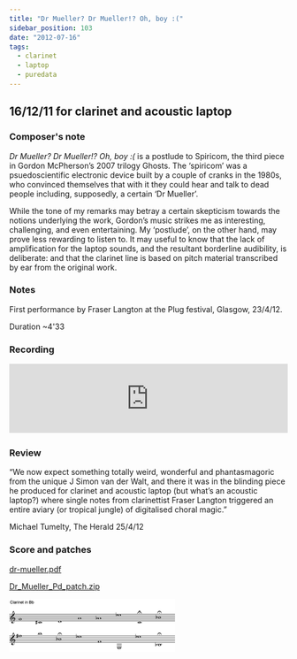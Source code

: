 ```yaml
---
title: "Dr Mueller? Dr Mueller!? Oh, boy :("
sidebar_position: 103
date: "2012-07-16"
tags: 
  - clarinet
  - laptop
  - puredata
---
```


## 16/12/11 for clarinet and acoustic laptop

### Composer's note

_Dr Mueller? Dr Mueller!? Oh, boy :(_ is a postlude to Spiricom, the third piece in Gordon McPherson’s 2007 trilogy Ghosts. The ‘spiricom’ was a psuedoscientific electronic device built by a couple of cranks in the 1980s, who convinced themselves that with it they could hear and talk to dead people including, supposedly, a certain ‘Dr Mueller’.

While the tone of my remarks may betray a certain skepticism towards the notions underlying the work, Gordon’s music strikes me as interesting, challenging, and even entertaining. My ‘postlude’, on the other hand, may prove less rewarding to listen to. It may useful to know that the lack of amplification for the laptop sounds, and the resultant borderline audibility, is deliberate: and that the clarinet line is based on pitch material transcribed by ear from the original work.

### Notes

First performance by Fraser Langton at the Plug festival, Glasgow, 23/4/12.

Duration ~4'33

### Recording

<iframe width="100%" height="125" scrolling="no" frameborder="no" allow="autoplay" src="https://w.soundcloud.com/player/?url=https%3A//api.soundcloud.com/tracks/53031902&color=%23ff5500&auto_play=false&hide_related=true&show_comments=true&show_user=true&show_reposts=false&show_teaser=true&visual=true"></iframe>

### Review

“We now expect something totally weird, wonderful and phantasmagoric from the unique J Simon van der Walt, and there it was in the blinding piece he produced for clarinet and acoustic laptop (but what’s an acoustic laptop?) where single notes from clarinettist Fraser Langton triggered an entire aviary (or tropical jungle) of digitalised choral magic.”

Michael Tumelty, The Herald 25/4/12

### Score and patches

[dr-mueller.pdf](pathname:///catalog/dr-mueller.pdf)

[Dr_Mueller_Pd_patch.zip](pathname:///catalog/Dr_Mueller_Pd_patch.zip)


![](../../static/img//mueller1.png "Dr Mueller - clarinet part")


